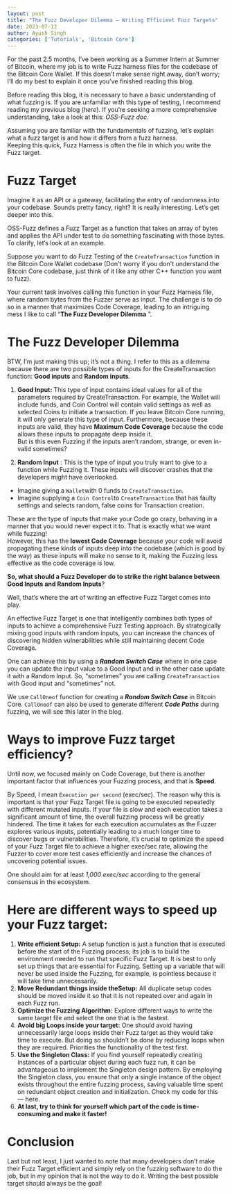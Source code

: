 ```yaml
---
layout: post
title: "The Fuzz Developer Dilemma — Writing Efficient Fuzz Targets"
date: 2023-07-12
author: Ayush Singh
categories: ['Tutorials', 'Bitcoin Core']
---
```


For the past 2.5 months, I’ve been working as a Summer Intern at Summer of
Bitcoin, where my job is to write Fuzz harness files for the codebase of the
Bitcoin Core Wallet. If this doesn’t make sense right away, don’t worry; I’ll
do my best to explain it once you’ve finished reading this blog.

Before reading this blog, it is necessary to have a basic understanding of
what fuzzing is. If you are unfamiliar with this type of testing, I recommend
reading my previous blog (_here_). If you’re seeking a more comprehensive
understanding, take a look at this: _OSS-Fuzz doc_.

Assuming you are familiar with the fundamentals of fuzzing, let’s explain what
a fuzz target is and how it differs from a fuzz harness.  
Keeping this quick, Fuzz Harness is often the file in which you write the Fuzz
target.

# Fuzz Target

Imagine it as an API or a gateway, facilitating the entry of randomness into
your codebase. Sounds pretty fancy, right? It is really interesting. Let’s get
deeper into this.

OSS-Fuzz defines a Fuzz Target as a function that takes an array of bytes and
applies the API under test to do something fascinating with those bytes. To
clarify, let’s look at an example.

Suppose you want to do Fuzz Testing of the `CreateTransaction` function in the
Bitcoin Core Wallet codebase (Don't worry if you don't understand the Bitcoin
Core codebase, just think of it like any other C++ function you want to fuzz).

Your current task involves calling this function in your Fuzz Harness file,
where random bytes from the Fuzzer serve as input. The challenge is to do so
in a manner that maximizes Code Coverage, leading to an intriguing mess I like
to call “**The Fuzz Developer Dilemma** ”.

# The Fuzz Developer Dilemma

BTW, I’m just making this up; it’s not a thing. I refer to this as a dilemma
because there are two possible types of inputs for the CreateTransaction
function: **Good inputs** and **Random inputs**.

  1. **Good Input:** This type of input contains ideal values for all of the parameters required by CreateTransaction. For example, the Wallet will include funds, and Coin Control will contain valid settings as well as selected Coins to initiate a transaction. If you leave Bitcoin Core running, it will only generate this type of input. Furthermore, because these inputs are valid, they have **Maximum Code Coverage** because the code allows these inputs to propagate deep inside it.  
But is this even Fuzzing if the inputs aren’t random, strange, or even in-
valid sometimes?

  2. **Random Input** : This is the type of input you truly want to give to a function while Fuzzing it. These inputs will discover crashes that the developers might have overlooked.

  * Imagine giving a `Wallet`with 0 funds to `CreateTransaction`.
  * Imagine supplying a `Coin Control`to `CreateTransaction` that has faulty settings and selects random, false coins for Transaction creation.

These are the type of inputs that make your Code go crazy, behaving in a
manner that you would never expect it to. That is exactly what we want while
fuzzing!  
However, this has the **lowest Code Coverage** because your code will avoid
propagating these kinds of inputs deep into the codebase (which is good by the
way) as these inputs will make no sense to it, making the Fuzzing less
effective as the code coverage is low.

**So, what should a Fuzz Developer do to strike the right balance between Good
Inputs and Random Inputs**?

Well, that’s where the art of writing an effective Fuzz Target comes into
play.

An effective Fuzz Target is one that intelligently combines both types of
inputs to achieve a comprehensive Fuzz Testing approach. By strategically
mixing good inputs with random inputs, you can increase the chances of
discovering hidden vulnerabilities while still maintaining decent Code
Coverage.

One can achieve this by using a **_Random Switch Case_** where in one case you
can update the input value to a Good Input and in the other case update it
with a Random Input. So, “sometimes” you are calling `CreateTransaction` with
Good input and “sometimes” not.

We use `CallOneof` function for creating a **_Random Switch Case_** in Bitcoin
Core. `CallOneof` can also be used to generate different **_Code Paths_**
during fuzzing, we will see this later in the blog.

# Ways to improve Fuzz target efficiency?

Until now, we focused mainly on Code Coverage, but there is another important
factor that influences your Fuzzing process, and that is **Speed**.

By Speed, I mean `Execution per second` (exec/sec). The reason why this is
important is that your Fuzz Target file is going to be executed repeatedly
with different mutated inputs. If your file is slow and each execution takes a
significant amount of time, the overall fuzzing process will be greatly
hindered. The time it takes for each execution accumulates as the Fuzzer
explores various inputs, potentially leading to a much longer time to discover
bugs or vulnerabilities. Therefore, it’s crucial to optimize the speed of your
Fuzz Target file to achieve a higher exec/sec rate, allowing the Fuzzer to
cover more test cases efficiently and increase the chances of uncovering
potential issues.

One should aim for at least _1,000 exec/sec_ according to the general
consensus in the ecosystem.

# Here are different ways to speed up your Fuzz target:

  1. **Write efficient Setup:** A setup function is just a function that is executed before the start of the Fuzzing process; its job is to build the environment needed to run that specific Fuzz Target. It is best to only set up things that are essential for Fuzzing. Setting up a variable that will never be used inside the Fuzzing, for example, is pointless because it will take time unnecessarily.
  2. **Move Redundant things inside the****Setup****:** All duplicate setup codes should be moved inside it so that it is not repeated over and again in each Fuzz run.
  3. **Optimize the Fuzzing Algorithm:** Explore different ways to write the same target file and select the one that is the fastest.
  4. **Avoid big Loops inside your target:** One should avoid having unnecessarily large loops inside their Fuzz target as they would take time to execute. But doing so shouldn’t be done by reducing loops when they are required. Priorities the functionality of the test first.
  5. **Use the Singleton Class:** If you find yourself repeatedly creating instances of a particular object during each fuzz run, it can be advantageous to implement the Singleton design pattern. By employing the Singleton class, you ensure that only a single instance of the object exists throughout the entire fuzzing process, saving valuable time spent on redundant object creation and initialization. Check my code for this — here.
  6. **At last, try to think for yourself which part of the code is time-consuming and make it faster!**

# Conclusion

Last but not least, I just wanted to note that many developers don’t make
their Fuzz Target efficient and simply rely on the fuzzing software to do the
job, but in my opinion that is not the way to do it. Writing the best possible
target should always be the goal!